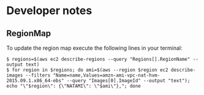 # Developer notes

## RegionMap

To update the region map execute the following lines in your terminal:

```
$ regions=$(aws ec2 describe-regions --query "Regions[].RegionName" --output text)
$ for region in $regions; do ami=$(aws --region $region ec2 describe-images --filters "Name=name,Values=amzn-ami-vpc-nat-hvm-2015.09.1.x86_64-ebs" --query "Images[0].ImageId" --output "text"); echo "\"$region\": {\"NATAMI\": \"$ami\"},"; done
```
